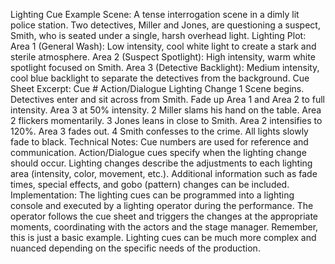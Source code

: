 Lighting Cue Example
Scene: A tense interrogation scene in a dimly lit police station. Two detectives, Miller and Jones, are questioning a suspect, Smith, who is seated under a single, harsh overhead light.
Lighting Plot:
Area 1 (General Wash): Low intensity, cool white light to create a stark and sterile atmosphere.
Area 2 (Suspect Spotlight): High intensity, warm white spotlight focused on Smith.
Area 3 (Detective Backlight): Medium intensity, cool blue backlight to separate the detectives from the background.
Cue Sheet Excerpt:
Cue #	Action/Dialogue	Lighting Change
1	Scene begins. Detectives enter and sit across from Smith.	Fade up Area 1 and Area 2 to full intensity. Area 3 at 50% intensity.
2	Miller slams his hand on the table.	Area 2 flickers momentarily.
3	Jones leans in close to Smith.	Area 2 intensifies to 120%. Area 3 fades out.
4	Smith confesses to the crime.	All lights slowly fade to black.
Technical Notes:
Cue numbers are used for reference and communication.
Action/Dialogue cues specify when the lighting change should occur.
Lighting changes describe the adjustments to each lighting area (intensity, color, movement, etc.).
Additional information such as fade times, special effects, and gobo (pattern) changes can be included.
Implementation:
The lighting cues can be programmed into a lighting console and executed by a lighting operator during the performance. The operator follows the cue sheet and triggers the changes at the appropriate moments, coordinating with the actors and the stage manager.
Remember, this is just a basic example. Lighting cues can be much more complex and nuanced depending on the specific needs of the production.